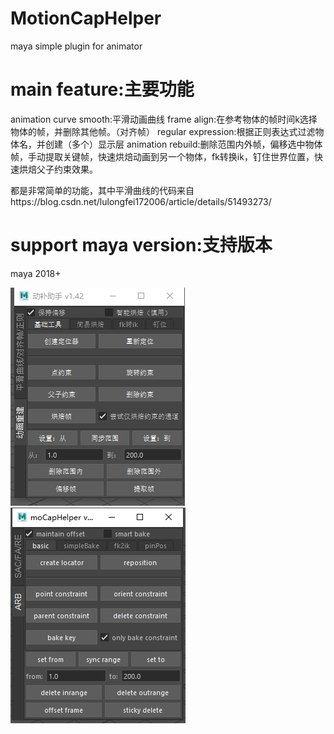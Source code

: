 # MotionCapHelper
 maya simple plugin for animator

# main feature:主要功能
animation curve smooth:平滑动画曲线
frame align:在参考物体的帧时间k选择物体的帧，并删除其他帧。（对齐帧）
regular expression:根据正则表达式过滤物体名，并创建（多个）显示层
animation rebuild:删除范围内外帧，偏移选中物体帧，手动提取关键帧，快速烘焙动画到另一个物体，fk转换ik，钉住世界位置，快速烘焙父子约束效果。

都是非常简单的功能，其中平滑曲线的代码来自https://blog.csdn.net/lulongfei172006/article/details/51493273/

# support maya version:支持版本
maya 2018+


![preview](./preview.PNG)
![preview](./preview1.PNG)